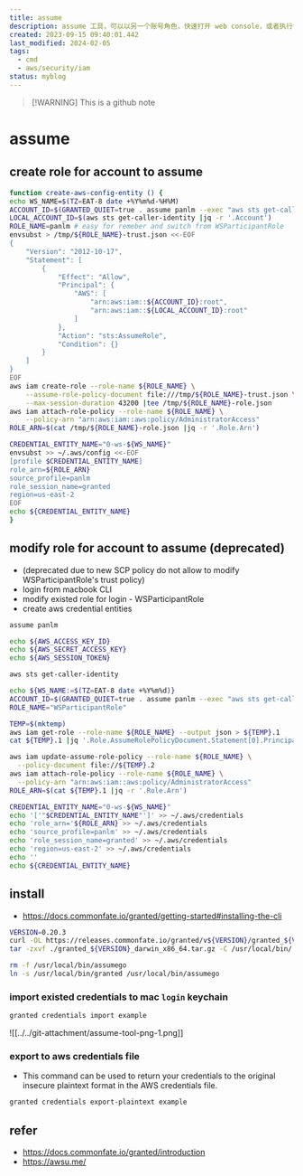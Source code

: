 ```yaml
---
title: assume
description: assume 工具，可以以另一个账号角色，快速打开 web console，或者执行命令
created: 2023-09-15 09:40:01.442
last_modified: 2024-02-05
tags:
  - cmd
  - aws/security/iam
status: myblog
---
```

> [!WARNING] This is a github note

# assume
## create role for account to assume
```sh title="func-create-aws-config-entity"
function create-aws-config-entity () {
echo WS_NAME=$(TZ=EAT-8 date +%Y%m%d-%H%M)
ACCOUNT_ID=$(GRANTED_QUIET=true . assume panlm --exec "aws sts get-caller-identity" |jq -r '.Account')
LOCAL_ACCOUNT_ID=$(aws sts get-caller-identity |jq -r '.Account')
ROLE_NAME=panlm # easy for remeber and switch from WSParticipantRole
envsubst > /tmp/${ROLE_NAME}-trust.json <<-EOF
{
    "Version": "2012-10-17",
    "Statement": [
        {
            "Effect": "Allow",
            "Principal": {
                "AWS": [
                    "arn:aws:iam::${ACCOUNT_ID}:root",
                    "arn:aws:iam::${LOCAL_ACCOUNT_ID}:root"
                ]
            },
            "Action": "sts:AssumeRole",
            "Condition": {}
        }
    ]
}
EOF
aws iam create-role --role-name ${ROLE_NAME} \
    --assume-role-policy-document file:///tmp/${ROLE_NAME}-trust.json \
    --max-session-duration 43200 |tee /tmp/${ROLE_NAME}-role.json
aws iam attach-role-policy --role-name ${ROLE_NAME} \
    --policy-arn "arn:aws:iam::aws:policy/AdministratorAccess"
ROLE_ARN=$(cat /tmp/${ROLE_NAME}-role.json |jq -r '.Role.Arn')

CREDENTIAL_ENTITY_NAME="0-ws-${WS_NAME}"
envsubst >> ~/.aws/config <<-EOF
[profile $CREDENTIAL_ENTITY_NAME]
role_arn=${ROLE_ARN}
source_profile=panlm
role_session_name=granted
region=us-east-2
EOF
echo ${CREDENTIAL_ENTITY_NAME}
}
```


## modify role for account to assume (deprecated)
- (deprecated due to new SCP policy do not allow to modify WSParticipantRole's trust policy)
- login from macbook CLI
- modify existed role for login - WSParticipantRole
- create aws credential entities

```sh
assume panlm

echo ${AWS_ACCESS_KEY_ID} 
echo ${AWS_SECRET_ACCESS_KEY}
echo ${AWS_SESSION_TOKEN}

aws sts get-caller-identity

```

```sh
echo ${WS_NAME:=$(TZ=EAT-8 date +%Y%m%d)}
ACCOUNT_ID=$(GRANTED_QUIET=true . assume panlm --exec "aws sts get-caller-identity" |jq -r '.Account')
ROLE_NAME="WSParticipantRole"

TEMP=$(mktemp)
aws iam get-role --role-name ${ROLE_NAME} --output json > ${TEMP}.1
cat ${TEMP}.1 |jq '.Role.AssumeRolePolicyDocument.Statement[0].Principal.AWS += ["arn:aws:iam::'"${ACCOUNT_ID}"':root"]' |jq -r '.Role.AssumeRolePolicyDocument' |tee ${TEMP}.2

aws iam update-assume-role-policy --role-name ${ROLE_NAME} \
  --policy-document file://${TEMP}.2
aws iam attach-role-policy --role-name ${ROLE_NAME} \
  --policy-arn "arn:aws:iam::aws:policy/AdministratorAccess"
ROLE_ARN=$(cat ${TEMP}.1 |jq -r '.Role.Arn')

CREDENTIAL_ENTITY_NAME="0-ws-${WS_NAME}"
echo '['"$CREDENTIAL_ENTITY_NAME"']' >> ~/.aws/credentials
echo 'role_arn='${ROLE_ARN} >> ~/.aws/credentials
echo 'source_profile=panlm' >> ~/.aws/credentials
echo 'role_session_name=granted' >> ~/.aws/credentials
echo 'region=us-east-2' >> ~/.aws/credentials
echo ''
echo ${CREDENTIAL_ENTITY_NAME}

```


## install
- https://docs.commonfate.io/granted/getting-started#installing-the-cli
```sh
VERSION=0.20.3
curl -OL https://releases.commonfate.io/granted/v${VERSION}/granted_${VERSION}_darwin_x86_64.tar.gz
tar -zxvf ./granted_${VERSION}_darwin_x86_64.tar.gz -C /usr/local/bin/

rm -f /usr/local/bin/assumego
ln -s /usr/local/bin/granted /usr/local/bin/assumego

```

### import existed credentials to mac `login` keychain
```sh
granted credentials import example
```

![[../../git-attachment/assume-tool-png-1.png]]

### export to aws credentials file
- This command can be used to return your credentials to the original insecure plaintext format in the AWS credentials file.
```sh
granted credentials export-plaintext example

```


## refer
- https://docs.commonfate.io/granted/introduction
- https://awsu.me/




